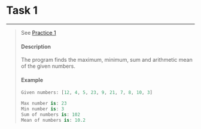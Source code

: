 # Task 1
-----------------
> See [Practice 1](./practice_tasks/p1/pt1.dart)
>
> #### Description
> The program finds the maximum, minimum, sum and arithmetic mean of the given numbers.
>
> #### Example
> ```dart
> Given numbers: [12, 4, 5, 23, 9, 21, 7, 8, 10, 3]
>
> Max number is: 23
> Min number is: 3
> Sum of numbers is: 102
> Mean of numbers is: 10.2
> ```
>
